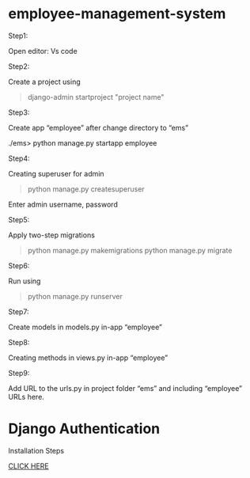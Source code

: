 # employee-management-system

Step1:

Open editor: Vs code

Step2:

Create a project using 

>django-admin startproject "project name"

Step3:

Create app “employee” after change directory to “ems”

./ems> python manage.py startapp employee

Step4:

Creating superuser for admin

>python manage.py createsuperuser

Enter admin username, password

Step5: 

Apply two-step migrations

>python manage.py makemigrations
>python manage.py migrate
 
Step6:

Run using 

>python manage.py runserver

Step7:

Create models in models.py in-app “employee”

Step8:

Creating methods in views.py in-app “employee”

Step9:

Add URL to the urls.py in project folder “ems” and including “employee”
URLs here.

# Django Authentication

Installation Steps 

[CLICK HERE](https://docs.djangoproject.com/en/4.1/topics/auth/)

